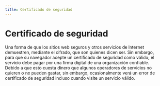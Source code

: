 ```yaml
---
title: Certificado de seguridad
---
```

# Certificado de seguridad 

Una forma de que los sitios web seguros y otros servicios de Internet demuestren, mediante el cifrado, que son quienes dicen ser. Sin embargo, para que su navegador acepte un certificado de seguridad como válido, el servicio debe pagar por una firma digital de una organización confiable. Debido a que esto cuesta dinero que algunos operadores de servicios no quieren o no pueden gastar, sin embargo, ocasionalmente verá un error de certificado de seguridad incluso cuando visite un servicio válido.